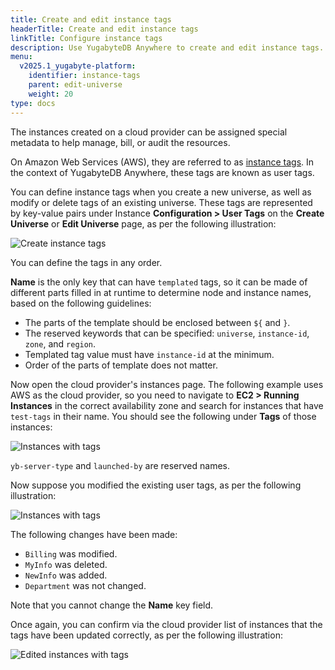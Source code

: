 ```yaml
---
title: Create and edit instance tags
headerTitle: Create and edit instance tags
linkTitle: Configure instance tags
description: Use YugabyteDB Anywhere to create and edit instance tags.
menu:
  v2025.1_yugabyte-platform:
    identifier: instance-tags
    parent: edit-universe
    weight: 20
type: docs
---
```


The instances created on a cloud provider can be assigned special metadata to help manage, bill, or audit the resources.

On Amazon Web Services (AWS), they are referred to as
[instance tags](https://docs.aws.amazon.com/AWSEC2/latest/UserGuide/Using_Tags.html). In the context of YugabyteDB Anywhere, these tags are known as user tags.

You can define instance tags when you create a new universe, as well as modify or delete tags of an existing universe. These tags are represented by key-value pairs under Instance **Configuration > User Tags** on the **Create Universe** or **Edit Universe** page, as per the following illustration:

![Create instance tags](/images/ee/inst-tags-1.png)

You can define the tags in any order.

**Name** is the only key that can have `templated` tags, so it can be made of different parts filled in at runtime to determine node and instance names, based on the following guidelines:

- The parts of the template should be enclosed between `${` and `}`.
- The reserved keywords that can be specified: `universe`, `instance-id`, `zone`, and `region`.
- Templated tag value must have `instance-id` at the minimum.
- Order of the parts of template does not matter.

Now open the cloud provider's instances page. The following example uses AWS as the cloud provider, so you need to navigate to **EC2 > Running Instances** in the correct availability zone and search for instances that have `test-tags` in their name. You should see the following under **Tags** of those instances:

![Instances with tags](/images/ee/inst-tags-aws-1.png)

`yb-server-type` and `launched-by` are reserved names.

Now suppose you modified the existing user tags, as per the following illustration:

![Instances with tags](/images/ee/inst-tags-2.png)

The following changes have been made:

- `Billing` was modified.
- `MyInfo` was deleted.
- `NewInfo` was added.
- `Department` was not changed.

Note that you cannot change the **Name** key field.

Once again, you can confirm via the cloud provider list of instances that the tags have been updated correctly, as per the following illustration:

![Edited instances with tags](/images/ee/inst-tags-aws-2.png)
